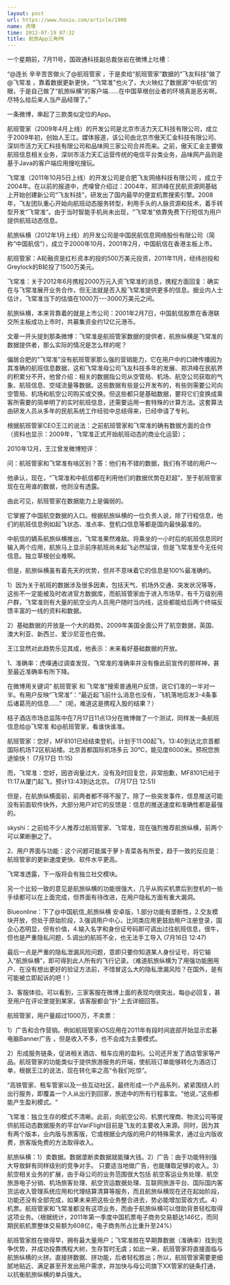 ```yaml
---
layout: post
url: https://www.huxiu.com/article/1908
name: 虎嗅
time: 2012-07-19 07:32
title: 航旅App三角PK
---
```

一个星期前，7月11号，国政通科技副总裁张岩在微博上吐槽：

“@连长 辛辛苦苦做火了@航班管家 ，于是卖给“航班管家”数据的“飞友科技”做了@飞常准 ，靠着数据更新更快，“飞常准”也火了，大火映红了数据源“中航信”的眼，于是自己做了“航旅纵横”的客户端……在中国草根创业者的环境真是恶劣啊，尽特么给后来人当产品经理了。”

一条微博，串起了三款类似定位的App。

航班管家（2009年4月上线）的开发公司是北京市活力天汇科技有限公司，成立于2009年初，创始人王江。媒体报道，该公司由北京市傲天汇金科技有限公司、深圳市活力天汇科技有限公司和品味网三家公司合并而来。之前，傲天汇金主要做航班信息相关业务，深圳市活力天汇运营传统的电信平台类业务，品味网产品则是基于Java的客户端应用搜吃搜玩。

飞常准（2011年10月5日上线）的开发公司是合肥飞友网络科技有限公司 ，成立于2004年。在以前的报道中，虎嗅曾介绍过：2004年，郑洪峰在民航资源网基础上开始创建新公司“飞友科技”，研发出了国内最早的便宜机票搜索引擎。2008年，飞友团队重心开始向航班动态服务转型，利用手头的人脉资源和技术，着手转型开发“飞常准”。由于当时智能手机尚未出现，“飞常准”依靠免费下行短信为用户提供航班动态信息。

航旅纵横（2012年1月上线）的开发公司是中国民航信息网络股份有限公司（简称“中国航信”），成立于2000年10月，2001年2月，中国航信在香港主板上市。

航班管家：A轮融资是红杉资本的投的500万美元投资，2011年11月，经纬创投和Greylock的B轮投了1500万美元。

飞常准：关于2012年6月携程2000万元入资飞常准的消息，携程方面回复：确实在与飞常准展开业务合作，但无法就是否入股飞常准提供更多的信息。据业内人士估计，飞常准当下的估值在1000万---3000万美元之间。

航旅纵横，本来背靠着的就是上市公司：2001年2月7日，中国航信股票在香港联交所主板成功上市时，共募集资金约12亿元港币。

文章一开头提到那条微博：飞常准是航班管家数据的提供者，航旅纵横是飞常准的数据提供者，那么实际的情况是怎么样的呢？

偏居合肥的“飞常准”没有航班管家那么强的营销能力，它在用户中的口碑传播因为其准确的航班信息数据，这和飞常准母公司飞友科技多年的发展、郑洪峰在民航界的积累分不开。他曾介绍：相关的数据指公司从空管局、机场、航空公司获取的气象、航班信息、空域流量等数据。这些数据有些是公开发布的，有些则需要公司向空管局、机场和航空公司购买或交换。但这些都只是基础数据，要将它们变换成乘客所需要的简单明了的实时航班信息，还需要运用一套特殊的计算方法。这套算法由研发人员从多年的民航系统工作经验中总结得来，已经申请了专利。

根据航班管家CEO王江的说法：之前航班管家和飞常准的确有数据方面的合作（资料也显示：2009年，飞常准正式开始航班动态的商业化运营）；

2010年12月，王江曾发微博短评：

问：航班管家和飞常准有啥区别？答：他们有不错的数据，我们有不错的用户～

他承认，现在，“飞常准和中航信都在利用他们的数据优势在赶超”，至于航班管家现在在用谁的数据，他则没有透露。

由此可见，航班管家在数据能力上是偏弱的。

它掌握了中国航空数据的入口。根据航旅纵横的一位负责人说，除了行程信息，他们的航班信息例如起飞状态、准点率、登机口信息等都是国内最快最准的。

中航信的嫡系航旅纵横推出，飞常准果然难敌。将乘坐的一小时后的航班信息同时输入两个应用，航旅马上显示前序航班尚未起飞必然延误，但是飞常准至今无任何信息。独立草根创业难啊。

但是，航旅纵横虽有着先天的优势，但并不意味着它的信息是100%最准确的。

1）因为关于航班的数据涉及很多因素，包括天气、机场外交通、突发状况等等，这些不一定能被及时收进官方数据库，而航班管家由于进入市场早，有千万级别用户群，飞常准则有大量的航空业内人员用户随时当内线，这些都能给后两个终端反馈丰富的一线的资料和数据。

2）基础数据的开放是一个大的趋势。2009年美国全面公开了航空数据，英国、澳大利亚、新西兰、爱沙尼亚也在做。

王江显然对此趋势乐见其成，他表示：未来看好基础数据的开放。

1、准确率：虎嗅通过调查发现，飞常准的准确率并没有像此前宣传的那样神，甚至最近准确率有所下降。

在微博用关键词“ 航班管家 和 飞常准”搜索普通用户反馈，说它们准的一半对一半。有用户反映“飞常准”：“最近起飞前什么消息也没有，飞机落地后发3-4条事后诸葛亮的信息……”（呃，难道这是携程入股的结果？）

桔子酒店市场总监陈中在7月17日11点13分在微博做了一个测试，同样发一条航班信息给@飞常准 和@航班管家，看谁快谁准。

航班管家：您好，MF8101已经结束登机，计划于11:00起飞，13:40到达北京首都国际机场T2区航站楼。北京首都国际机场多云 30℃，能见度6000米。预祝您旅途愉快！ (7月17日 11:15)

而，飞常准：您好，因咨询量过大，没有及时回复您，非常抱歉，MF8101已经于11:17从厦门起飞，预计13:43到达北京。 (7月17日 12:51)

但是，在航旅纵横面前，前两者都不得不服了。除了一些突发事件，信息推送可能没有前面软件快外，大部分用户对它的反馈是：信息的推送速度和准确性都是最强的。

skyshi：之前给不少人推荐过航班管家、飞常准，现在强烈推荐航旅纵横，前两个可以果断删之了。

2、用户界面与功能：这个问题可能属于萝卜青菜各有所爱，趋于一致的反应是：航班管家的更新速度更快、软件水平更高。

飞常准透露，下一版将会有独立社交模块。

另一个比较一致的意见是航旅纵横的功能很强大，几乎从购买机票后到登机的一些手续都可以在上面完成，但界面有待改进，在用户隐私方面有重大漏洞。

Blueonline：下了@中国航信_航旅纵横 安卓版，1.部分功能有垄断性，2.交友模块开放，但处于原始阶段，3.强调用户中心，比同类应用更鼓励用户注册登录，国企心态明显，但有价值，4.输入名字和身份证号码即可调出过往航班信息，很牛，但也是严重隐私问题，5.调出的航班不全，也无法手工导入 (7月16日 12:47)

最后一点是严重的隐私泄漏风险问题，意即只要你知道某人身份证号，将它输入“航旅纵横”，即可得到此人所有的飞行记录。（难道航旅纵横为了用强功能圈用户、在没有想出更好的验证方法前，不惜冒这么大的隐私泄漏风险？在国外，是有可能被立即起诉的吧！）

3、客服体验。可以看到，三家客服在微博上面的表现均很突出，每@必回复，甚至用户在评论里提到某家，该客服都会“扑”上去详细回答。

航班管家，用户量超过1000万，不卖票：

1）广告和合作营销。例如航班管家iOS应用在2011年有段时间底部开始显示宏碁电脑Banner广告 ，但是收入不多，也不会成为主要模式。

2）形成服务链条，促进相关酒店、租车应用的盈利。公司还开发了酒店管家等产品。航班管家的功能类似于提供旅游服务的开端，使航班订单能够转化为酒店订单，根据王江的说法，现在转化率之高“令我们吃惊”。

“高铁管家、租车管家以及一些互动社区，最终形成一个产品系列，紧紧围绕人的出行服务，即覆盖一个人从出行到回家，旅途中的所有行程事宜。“他说，”这些都能产生盈利模式。"

飞常准：独立生存的模式不清晰。此前，向航空公司、机票代理商、物流公司等提供航班动态数据服务的平台VariFlight目前是飞友的主要收入来源。同时，因为其有两个版本，业内版与旅客版，它或根据业内版的用户的特殊需求，通过业内版收费，旅客版免费的方法取得收入。

航旅纵横：1）卖数据。数据垄断卖数据就能赚大钱。2）广告：由于功能特别强大导致鲜有同样级别的竞争对手。 只要适当地做广告，也能赚取足够的收入。3）航空相关业务的扩展，由于母公司的业务范围很大包括 航空客运业务处理、航空旅游电子分销、机场旅客处理、航空货运数据处理、互联网旅游平台、国际国内客货运收入管理系统应用和代理结算清算等服务，而且航旅纵横现在还在起始阶段，功能还没有全部完成，如果未来把这些业务整合进去，势必能增加营收方式。4）机票。航班管家和飞常准都没有这项业务，而由于航旅纵横可以借助背景轻松取得这项业务。（根据统计，2011年第一季度中国机票电子商务交易额达146亿，而同期民航机票整体交易额为608亿，电子商务所占比重升至24%）

航班管家胜在做得早，拥有最大量用户；飞常准胜在早期靠数据（准确率）找到竞争优势，并成功投靠携程大树，生存暂时无虞；如此一来，航班管家将直接面临与航旅纵横的火拼。直接拼数据、拼功能，后者轻松胜出；所以，航班管家需要更细腻地贴近、满足甚至开发出用户需求，并加快与母公司旗下XX管家的链条打通，以抗衡航旅纵横的单兵强大。

